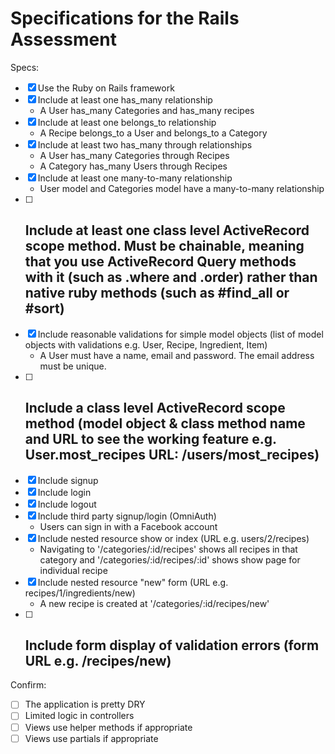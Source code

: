 # Specifications for the Rails Assessment

Specs:
- [x] Use the Ruby on Rails framework
- [x] Include at least one has_many relationship 
  - A User has_many Categories and has_many recipes
- [x] Include at least one belongs_to relationship 
  - A Recipe belongs_to a User and belongs_to a Category
- [x] Include at least two has_many through relationships 
  - A User has_many Categories through Recipes
  - A Category has_many Users through Recipes
- [x] Include at least one many-to-many relationship 
  - User model and Categories model have a many-to-many relationship
- [ ] Include at least one class level ActiveRecord scope
  method. Must be chainable, meaning that you use ActiveRecord Query methods with it (such as .where and .order) rather than native ruby methods (such as #find_all or #sort)
  - 
- [x] Include reasonable validations for simple model objects (list of model objects with validations e.g. User, Recipe, Ingredient, Item)
  - A User must have a name, email and password. The email address must be unique.
- [ ] Include a class level ActiveRecord scope method (model object & class method name and URL to see the working feature e.g. User.most_recipes URL: /users/most_recipes)
  - 
- [x] Include signup 
- [x] Include login 
- [x] Include logout 
- [x] Include third party signup/login (OmniAuth)
  - Users can sign in with a Facebook account
- [x] Include nested resource show or index (URL e.g. users/2/recipes)
  - Navigating to '/categories/:id/recipes' shows all recipes in that category and '/categories/:id/recipes/:id' shows show page for individual recipe
- [x] Include nested resource "new" form (URL e.g. recipes/1/ingredients/new)
  - A new recipe is created at '/categories/:id/recipes/new'
- [ ] Include form display of validation errors (form URL e.g. /recipes/new)
  - 

Confirm:
- [ ] The application is pretty DRY
- [ ] Limited logic in controllers
- [ ] Views use helper methods if appropriate
- [ ] Views use partials if appropriate
